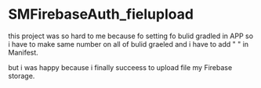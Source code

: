# SMFirebaseAuth_fielupload

this project was so hard to me because fo setting fo bulid gradled in APP
so i have to make same number on all of bulid graeled and i have to add " <uses-permission android:name="android.permission.ACCESS_NETWORK_STATE" />"
in Manifest.

but i was happy because i finally succeess to upload file my Firebase storage.
